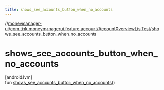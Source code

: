 ```yaml
---
title: shows_see_accounts_button_when_no_accounts
---
```

//[moneymanager-ui](../../../index.html)/[com.tink.moneymanagerui.feature.account](../index.html)/[AccountOverviewListTest](index.html)/[shows_see_accounts_button_when_no_accounts](shows_see_accounts_button_when_no_accounts.html)



# shows_see_accounts_button_when_no_accounts



[androidJvm]\
fun [shows_see_accounts_button_when_no_accounts](shows_see_accounts_button_when_no_accounts.html)()




